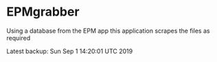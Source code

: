 # EPMgrabber
Using a database from the EPM app this application scrapes the files as required


Latest backup: Sun Sep 1 14:20:01 UTC 2019
